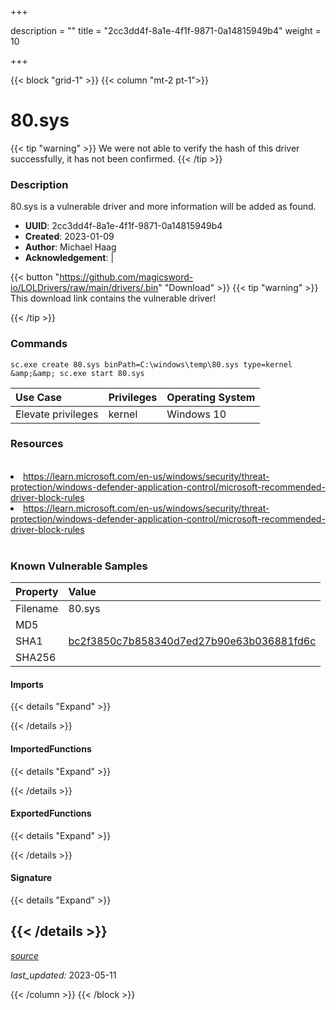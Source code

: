 +++

description = ""
title = "2cc3dd4f-8a1e-4f1f-9871-0a14815949b4"
weight = 10

+++


{{< block "grid-1" >}}
{{< column "mt-2 pt-1">}}


# 80.sys


{{< tip "warning" >}}
We were not able to verify the hash of this driver successfully, it has not been confirmed.
{{< /tip >}}


### Description

80.sys is a vulnerable driver and more information will be added as found.
- **UUID**: 2cc3dd4f-8a1e-4f1f-9871-0a14815949b4
- **Created**: 2023-01-09
- **Author**: Michael Haag
- **Acknowledgement**:  | [](https://twitter.com/)

{{< button "https://github.com/magicsword-io/LOLDrivers/raw/main/drivers/.bin" "Download" >}}
{{< tip "warning" >}}
This download link contains the vulnerable driver!

{{< /tip >}}

### Commands

```
sc.exe create 80.sys binPath=C:\windows\temp\80.sys type=kernel &amp;&amp; sc.exe start 80.sys
```

| Use Case | Privileges | Operating System | 
|:---- | ---- | ---- |
| Elevate privileges | kernel | Windows 10 |

### Resources
<br>
<li><a href=" https://learn.microsoft.com/en-us/windows/security/threat-protection/windows-defender-application-control/microsoft-recommended-driver-block-rules"> https://learn.microsoft.com/en-us/windows/security/threat-protection/windows-defender-application-control/microsoft-recommended-driver-block-rules</a></li>
<li><a href="https://learn.microsoft.com/en-us/windows/security/threat-protection/windows-defender-application-control/microsoft-recommended-driver-block-rules">https://learn.microsoft.com/en-us/windows/security/threat-protection/windows-defender-application-control/microsoft-recommended-driver-block-rules</a></li>
<br>

### Known Vulnerable Samples

| Property           | Value |
|:-------------------|:------|
| Filename           | 80.sys |
| MD5                | [](https://www.virustotal.com/gui/file/) |
| SHA1               | [bc2f3850c7b858340d7ed27b90e63b036881fd6c](https://www.virustotal.com/gui/file/bc2f3850c7b858340d7ed27b90e63b036881fd6c) |
| SHA256             | [](https://www.virustotal.com/gui/file/) |


#### Imports
{{< details "Expand" >}}

{{< /details >}}
#### ImportedFunctions
{{< details "Expand" >}}

{{< /details >}}
#### ExportedFunctions
{{< details "Expand" >}}

{{< /details >}}

#### Signature
{{< details "Expand" >}}

{{< /details >}}
-----



[*source*](https://github.com/magicsword-io/LOLDrivers/tree/main/yaml/2cc3dd4f-8a1e-4f1f-9871-0a14815949b4.yaml)

*last_updated:* 2023-05-11








{{< /column >}}
{{< /block >}}
